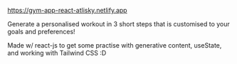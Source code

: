https://gym-app-react-atlisky.netlify.app

Generate a personalised workout in 3 short steps that is customised to your goals and preferences!

Made w/ react-js to get some practise with generative content, useState, and working with Tailwind CSS :D
